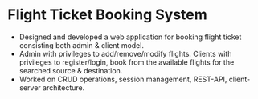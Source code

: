 # Flight Ticket Booking System

<ul>
	<li>Designed and developed a web application for booking flight ticket consisting both admin & client model.</li>
	<li>Admin with privileges to add/remove/modify flights. Clients with privileges to register/login, book from the available
flights for the searched source & destination.</li>
	<li>Worked on CRUD operations, session management, REST-API, client-server architecture.</li>
</ul>

